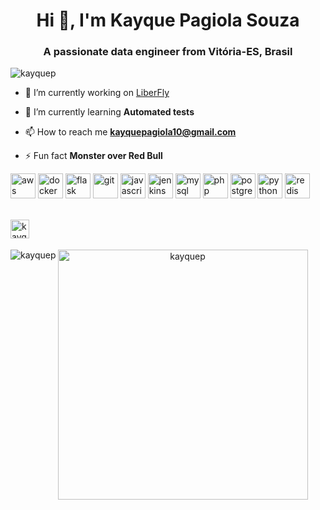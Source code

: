 <h1 align="center">Hi 👋, I'm Kayque Pagiola Souza</h1>
<h3 align="center">A passionate data engineer from Vitória-ES, Brasil</h3>

<p align="left"> <img src="https://komarev.com/ghpvc/?username=kayquep" alt="kayquep" /> </p>

- 🔭 I’m currently working on [LiberFly](https://www.liberfly.com.br/)

- 🌱 I’m currently learning **Automated tests**

- 📫 How to reach me **kayquepagiola10@gmail.com**

- ⚡ Fun fact **Monster over Red Bull**

<p align="left"><img src="https://devicons.github.io/devicon/devicon.git/icons/amazonwebservices/amazonwebservices-original-wordmark.svg" alt="aws" width="40" height="40"/> <img src="https://devicons.github.io/devicon/devicon.git/icons/docker/docker-original-wordmark.svg" alt="docker" width="40" height="40"/> <img src="https://www.vectorlogo.zone/logos/pocoo_flask/pocoo_flask-icon.svg" alt="flask" width="40" height="40"/> <img src="https://www.vectorlogo.zone/logos/git-scm/git-scm-icon.svg" alt="git" width="40" height="40"/> <img src="https://devicons.github.io/devicon/devicon.git/icons/javascript/javascript-original.svg" alt="javascript" width="40" height="40"/> <img src="https://www.vectorlogo.zone/logos/jenkins/jenkins-icon.svg" alt="jenkins" width="40" height="40"/> <img src="https://devicons.github.io/devicon/devicon.git/icons/mysql/mysql-original-wordmark.svg" alt="mysql" width="40" height="40"/> <img src="https://devicons.github.io/devicon/devicon.git/icons/php/php-original.svg" alt="php" width="40" height="40"/> <img src="https://devicons.github.io/devicon/devicon.git/icons/postgresql/postgresql-original-wordmark.svg" alt="postgresql" width="40" height="40"/> <img src="https://devicons.github.io/devicon/devicon.git/icons/python/python-original.svg" alt="python" width="40" height="40"/> <img src="https://devicons.github.io/devicon/devicon.git/icons/redis/redis-original-wordmark.svg" alt="redis" width="40" height="40"/></p>
<br><a href="https://linkedin.com/in/kayque-pagiola-souza-798383139" target="blank"><img align="left" src="https://cdn.jsdelivr.net/npm/simple-icons@3.0.1/icons/linkedin.svg" alt="kayque-pagiola-souza-798383139" height="30" width="30" /></a></br></br>

<div align="center">
  <p><img align="left" src="https://github-readme-stats.vercel.app/api/top-langs/?username=kayquep&layout=compact&hide=html,css" alt="kayquep" /></p>
  <p>&nbsp;<img align="left" src="https://github-readme-stats.vercel.app/api?username=kayquep&show_icons=true&count_private=true" alt="kayquep" width="400px"/></p>
</div>
<p align="center">

</p>
